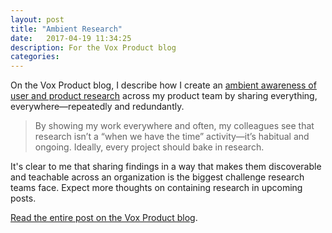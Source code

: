 ```yaml
---
layout: post
title: "Ambient Research"
date:   2017-04-19 11:34:25
description: For the Vox Product blog
categories:
---
```

On the Vox Product blog, I describe how I create an [ambient awareness of user and product research](https://product.voxmedia.com/2017/4/19/15309792/ambient-ux-research) across my product team by sharing everything, everywhere—repeatedly and redundantly.

>By showing my work everywhere and often, my colleagues see that research isn’t a “when we have the time” activity—it’s habitual and ongoing. Ideally, every project should bake in research.

It's clear to me that sharing findings in a way that makes them discoverable and teachable across an organization is the biggest challenge research teams face. Expect more thoughts on containing research in upcoming posts.

[Read the entire post on the Vox Product blog](https://product.voxmedia.com/2017/4/19/15309792/ambient-ux-research).
